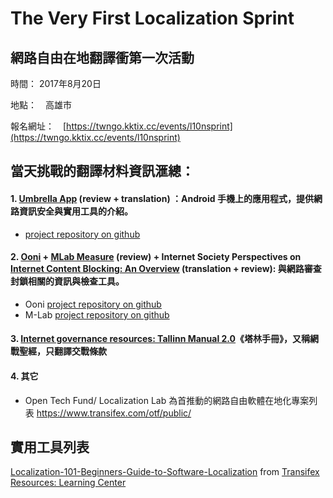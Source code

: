 # The Very First Localization Sprint
## 網路自由在地翻譯衝第一次活動　

時間： 2017年8月20日

地點：　高雄市

報名網址：　[https://twngo.kktix.cc/events/l10nsprint](https://twngo.kktix.cc/events/l10nsprint)

## 當天挑戰的翻譯材料資訊滙總：

#### 1. [Umbrella App](https://secfirst.org/) (review + translation) ：Android 手機上的應用程式，提供網路資訊安全與實用工具的介紹。
- [project repository on github](https://github.com/securityfirst/Umbrella_content)

#### 2. [Ooni](https://ooni.torproject.org/) + [MLab Measure](https://www.measurementlab.net/) (review) + Internet Society Perspectives on [Internet Content Blocking: An Overview](https://www.internetsociety.org/doc/internet-content-blocking) (translation + review): 與網路審查封鎖相關的資訊與檢查工具。
- Ooni [project repository on github](https://github.com/TheTorProject/ooni-probe)
- M-Lab [project repository on github](https://github.com/m-lab)

#### 3. [Internet governance resources: Tallinn Manual 2.0](https://hackmd.io/KwDgxgTAjCUGYFoAmAGCAjBAWFBDAbAuklAMwK4oDs6pwpcuEAnMEA==#)《塔林手冊》，又稱網戰聖經，只翻譯交戰條款

#### 4. 其它
- Open Tech Fund/ Localization Lab 為首推動的網路自由軟體在地化專案列表 https://www.transifex.com/otf/public/
　　

## 實用工具列表

[Localization-101-Beginners-Guide-to-Software-Localization](Localization-101-Beginners-Guide-to-Software-Localization.pdf) from [Transifex Resources: 
Learning Center](https://www.transifex.com/resources/)
